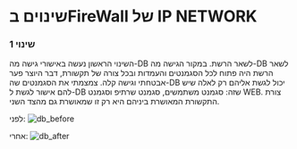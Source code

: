#  שינוים בFireWall של IP NETWORK

### שינוי 1

השינוי הראשון נעשה באישורי גישה מה-DB לשאר הרשת. במקור הגישה מה-DB לשאר הרשת היה פתוח לכל הסגמנטים והעמדות ובכל צורה של תקשורת, דבר היוצר פער אבטחתי וגישה קלה. צמצמתי את הסגמנטים שה-DB יכול לגשת אליהם רק לאלה שיש להם אישור לגשת ל-DB שזה: סגמנט משתמשים, סגמנט שרתיפ וסגמנט WEB. צורת התקשורת המאושרת ביניהם היא רק זו שמאושרת גם מהצד השני.

לפני:
![db_before](https://github.com/user-attachments/assets/f0126a5f-a92f-4b27-9dc7-5348e4996555)

אחרי:
![db_after](https://github.com/user-attachments/assets/74f178b6-8771-49cc-86d5-210e28f09a5f)
